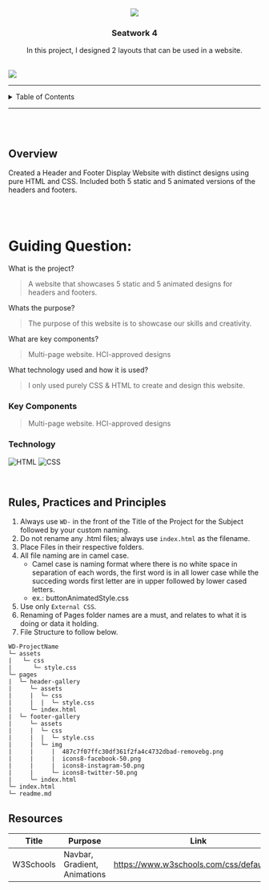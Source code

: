 <a name="readme-top">

<br/>

<br />
<div align="center">
  <a href="https://github.com/Gibble-Nibble">
  <!-- TODO: If you want to add logo or banner you can add it here -->
    <img src="https://i.pinimg.com/564x/aa/e9/eb/aae9ebf1c2d688ed0219d0ee636dd933.jpg">
  </a>
<!-- TODO: Change Title to the name of the title of your Project -->
  <h3 align="center">Seatwork 4</h3>
</div>
<!-- TODO: Make a short description -->
<div align="center">
  In this project, I designed 2 layouts that can be used in a website.
</div>

<br />

<!-- TODO: Change the zyx-0314 into your github username  -->
<!-- TODO: Change the WD-Template-Project into the same name of your folder -->
![](https://visit-counter.vercel.app/counter.png?page=Gibble-Nibble/WD-Seatwork3)


---
<!-- TODO: If you want to add more layers for your readme -->
<details>
  <summary>Table of Contents</summary>
  <ol>
    <li>
      <a href="#overview">Overview</a>
      <ol>
        <li>
          <a href="#key-components">Key Components</a>
        </li>
        <li>
          <a href="#technology">Technology</a>
        </li>
      </ol>
    </li>
    <li>
      <a href="#rule,-practices-and-principles">Rules, Practices and Principles</a>
    </li>
    <li>
      <a href="#resources">Resources</a>
    </li>
  </ol>
</details>

---

<br>
<br>

## Overview

<!-- TODO: To be changed -->
<!-- The following are just sample -->
Created a Header and Footer Display Website with distinct designs using pure HTML and CSS. Included both 5 static and 5 animated versions of the headers and footers.

<br>
<br>

# Guiding Question:
What is the project?
> A website that showcases 5 static and 5 animated designs for headers and footers.

Whats the purpose?
> The purpose of this website is to showcase our skills and creativity.

What are key components?
> Multi-page website.
> HCI-approved designs

What technology used and how it is used?
> I only used purely CSS & HTML to create and design this website.

### Key Components
<!-- TODO: List of Key Components -->
<!-- The following are just sample -->
> Multi-page website.
> HCI-approved designs

### Technology
<!-- TODO: List of Technology Used -->
![HTML](https://img.shields.io/badge/HTML-E34F26?style=for-the-badge&logo=html5&logoColor=white)
![CSS](https://img.shields.io/badge/CSS-1572B6?style=for-the-badge&logo=css3&logoColor=white)

<br>

## Rules, Practices and Principles
1. Always use `WD-` in the front of the Title of the Project for the Subject followed by your custom naming.
2. Do not rename any .html files; always use `index.html` as the filename.
3. Place Files in their respective folders.
4. All file naming are in camel case.
   - Camel case is naming format where there is no white space in separation of each words, the first word is in all lower case while the succeding words first letter are in upper followed by lower cased letters.
   - ex.: buttonAnimatedStyle.css
5. Use only `External CSS`.
6. Renaming of Pages folder names are a must, and relates to what it is doing or data it holding.
7. File Structure to follow below.

```
WD-ProjectName
└─ assets
|   └─ css
|      └─ style.css
└─ pages
|  └─ header-gallery
|     └─ assets
|     |  └─ css
|     |  |  └─ style.css
|     └─ index.html
|  └─ footer-gallery
|     └─ assets
|     |  └─ css
|     |  |  └─ style.css
|     |  └─ img
|     |     |  487c7f07ffc30df361f2fa4c4732dbad-removebg.png
|     |     |  icons8-facebook-50.png
|     |     |  icons8-instagram-50.png
|     |     └─ icons8-twitter-50.png
|     └─ index.html
└─ index.html
└─ readme.md
```

## Resources

<!-- TODO: Add References -->
| Title | Purpose | Link |
|-|-|-|
| W3Schools | Navbar, Gradient, Animations | https://www.w3schools.com/css/default.asp |
